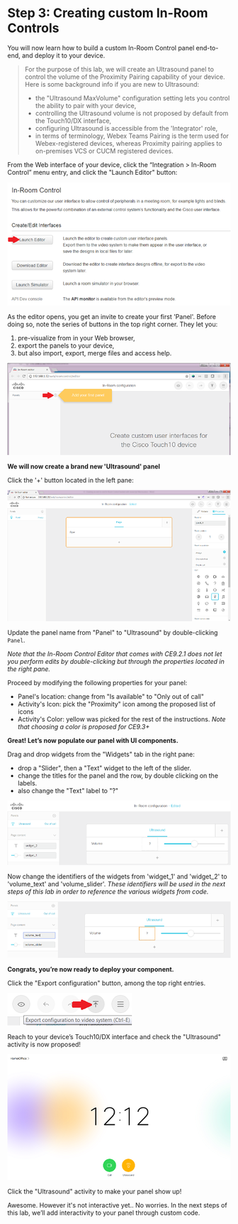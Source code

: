 # Step 3: Creating custom In-Room Controls

You will now learn how to build a custom In-Room Control panel end-to-end, and deploy it to your device. 

> For the purpose of this lab, we will create an Ultrasound panel to control the volume of the Proximity Pairing capability of your device. Here is some background info if you are new to Ultrasound:
> - the "Ultrasound MaxVolume" configuration setting lets you control the ability to pair with your device,
> - controlling the Ultrasound volume is not proposed by default from the Touch10/DX interface,
> - configuring Ultrasound is accessible from the 'Integrator' role,
> - in terms of terminology, Webex Teams Pairing is the term used for Webex-registered devices, whereas Proximity pairing applies to on-premises VCS or CUCM registered devices.


From the Web interface of your device, click the “Integration > In-Room Control” menu entry, and click the "Launch Editor" button:

![In-Room Controls page](assets/images/step2-controls-editor-page-launch.png)


As the editor opens, you get an invite to create your first 'Panel'.
Before doing so, note the series of buttons in the top right corner. They let you:
1. pre-visualize from in your Web browser,
2. export the panels to your device,
3. but also import, export, merge files and access help.

![Editor Dashboard](assets/images/step3-editor-dashboard.png)


**We will now create a brand new 'Ultrasound' panel**

Click the '+' button located in the left pane:

![New Panel](assets/images/step3-editor-new-panel.png)


Update the panel name from "Panel" to "Ultrasound" by double-clicking `Panel`.

_Note that the In-Room Control Editor that comes with CE9.2.1 does not let you perform edits by double-clicking but through the properties located in the right pane._

Proceed by modifying the following properties for your panel:
- Panel's location: change from "Is available" to "Only out of call"
- Activity's Icon: pick the "Proximity" icon among the proposed list of icons
- Activity's Color: yellow was picked for the rest of the instructions. _Note that choosing a color is proposed for CE9.3+_

**Great! Let’s now populate our panel with UI components.**

Drag and drop widgets from the "Widgets" tab in the right pane:
- drop a "Slider", then a  "Text" widget to the left of the slider.
- change the titles for the panel and the row, by double clicking on the labels.
- also change the "Text" label to "?" 

![Widgets](assets/images/step3-editor-widgets.png)


Now change the identifiers of the widgets from 'widget_1' and 'widget_2' to 'volume_text' and 'volume_slider'.
_These identifiers will be used in the next steps of this lab in order to reference the various widgets from code._

![Widgets renamed](assets/images/step3-widgets-renamed.png)


**Congrats, you’re now ready to deploy your component.**

Click the "Export configuration" button, among the top right entries.

![Export Configuration](assets/images/step3-top-right-entries.png)


Reach to your device’s Touch10/DX interface and check the "Ultrasound" activity is now proposed!

![Ultrasound Activity](assets/images/step3-ultrasound-activity.png)


Click the "Ultrasound" activity to make your panel show up!

Awesome. However it's not interactive yet..
No worries. In the next steps of this lab, we’ll add interactivity to your panel through custom code.
